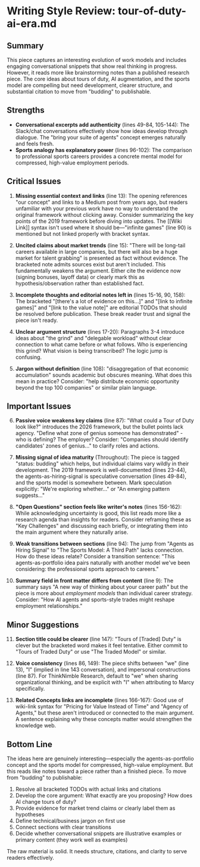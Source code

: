# Writing Style Review: tour-of-duty-ai-era.md

## Summary

This piece captures an interesting evolution of work models and includes engaging conversational snippets that show real thinking in progress. However, it reads more like brainstorming notes than a published research piece. The core ideas about tours of duty, AI augmentation, and the sports model are compelling but need development, clearer structure, and substantial citation to move from "budding" to publishable.

## Strengths

- **Conversational excerpts add authenticity** (lines 49-84, 105-144): The Slack/chat conversations effectively show how ideas develop through dialogue. The "bring your suite of agents" concept emerges naturally and feels fresh.
- **Sports analogy has explanatory power** (lines 96-102): The comparison to professional sports careers provides a concrete mental model for compressed, high-value employment periods.

## Critical Issues

1. **Missing essential context and links** (line 13): The opening references "our concept" and links to a Medium post from years ago, but readers unfamiliar with your previous work have no way to understand the original framework without clicking away. Consider summarizing the key points of the 2019 framework before diving into updates. The [[Wiki Link]] syntax isn't used where it should be—"infinite games" (line 90) is mentioned but not linked properly with bracket syntax.

2. **Uncited claims about market trends** (line 15): "There will be long-tail careers available in large companies, but there will also be a huge market for talent grabbing" is presented as fact without evidence. The bracketed note admits sources exist but aren't included. This fundamentally weakens the argument. Either cite the evidence now (signing bonuses, layoff data) or clearly mark this as hypothesis/observation rather than established fact.

3. **Incomplete thoughts and editorial notes left in** (lines 15-16, 90, 158): The bracketed "[there's a lot of evidence on this...]" and "[link to infinite games]" and "[link to the value note]" are editorial TODOs that should be resolved before publication. These break reader trust and signal the piece isn't ready.

4. **Unclear argument structure** (lines 17-20): Paragraphs 3-4 introduce ideas about "the grind" and "delegable workload" without clear connection to what came before or what follows. Who is experiencing this grind? What vision is being transcribed? The logic jump is confusing.

5. **Jargon without definition** (line 108): "disaggregation of that economic accumulation" sounds academic but obscures meaning. What does this mean in practice? Consider: "help distribute economic opportunity beyond the top 100 companies" or similar plain language.

## Important Issues

6. **Passive voice weakens key claims** (line 87): "What could a Tour of Duty look like?" introduces the 2026 framework, but the bullet points lack agency. "Define what zone of genius someone has demonstrated" - who is defining? The employer? Consider: "Companies should identify candidates' zones of genius..." to clarify roles and actions.

7. **Missing signal of idea maturity** (Throughout): The piece is tagged "status: budding" which helps, but individual claims vary wildly in their development. The 2019 framework is well-documented (lines 23-44), the agents-as-hiring-signal is speculative conversation (lines 49-84), and the sports model is somewhere between. Mark speculation explicitly: "We're exploring whether..." or "An emerging pattern suggests..."

8. **"Open Questions" section feels like writer's notes** (lines 156-162): While acknowledging uncertainty is good, this list reads more like a research agenda than insights for readers. Consider reframing these as "Key Challenges" and discussing each briefly, or integrating them into the main argument where they naturally arise.

9. **Weak transitions between sections** (line 94): The jump from "Agents as Hiring Signal" to "The Sports Model: A Third Path" lacks connection. How do these ideas relate? Consider a transition sentence: "This agents-as-portfolio idea pairs naturally with another model we've been considering: the professional sports approach to careers."

10. **Summary field in front matter differs from content** (line 9): The summary says "A new way of thinking about your career path" but the piece is more about *employment models* than individual career strategy. Consider: "How AI agents and sports-style trades might reshape employment relationships."

## Minor Suggestions

11. **Section title could be clearer** (line 147): "Tours of [Traded] Duty" is clever but the bracketed word makes it feel tentative. Either commit to "Tours of Traded Duty" or use "The Traded Model" or similar.

12. **Voice consistency** (lines 86, 149): The piece shifts between "we" (line 13), "I" (implied in line 143 conversation), and impersonal constructions (line 87). For ThinkNimble Research, default to "we" when sharing organizational thinking, and be explicit with "I" when attributing to Marcy specifically.

13. **Related Concepts links are incomplete** (lines 166-167): Good use of wiki-link syntax for "Pricing for Value Instead of Time" and "Agency of Agents," but these aren't introduced or connected to the main argument. A sentence explaining why these concepts matter would strengthen the knowledge web.

## Bottom Line

The ideas here are genuinely interesting—especially the agents-as-portfolio concept and the sports model for compressed, high-value employment. But this reads like notes toward a piece rather than a finished piece. To move from "budding" to publishable:

1. Resolve all bracketed TODOs with actual links and citations
2. Develop the core argument: What exactly are you proposing? How does AI change tours of duty?
3. Provide evidence for market trend claims or clearly label them as hypotheses
4. Define technical/business jargon on first use
5. Connect sections with clear transitions
6. Decide whether conversational snippets are illustrative examples or primary content (they work well as examples)

The raw material is solid. It needs structure, citations, and clarity to serve readers effectively.
